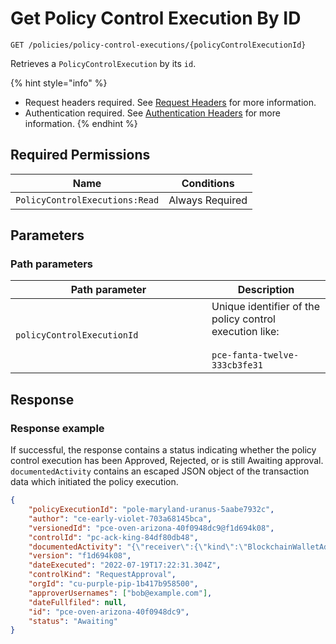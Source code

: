 # Get Policy Control Execution By ID

`GET /policies/policy-control-executions/{policyControlExecutionId}`

Retrieves a `PolicyControlExecution` by its `id`.

{% hint style="info" %}
* Request headers required. See [Request Headers](../../../../getting-started/request-headers.md) for more information.
* Authentication required. See [Authentication Headers](../../../../getting-started/request-headers.md#authentication-headers) for more information.
{% endhint %}

## Required Permissions

| Name                           | Conditions      |
| ------------------------------ | --------------- |
| `PolicyControlExecutions:Read` | Always Required |

## Parameters <a href="#parameters.1" id="parameters.1"></a>

### Path parameters <a href="#path-parameters" id="path-parameters"></a>

<table><thead><tr><th width="298">Path parameter</th><th>Description</th></tr></thead><tbody><tr><td><code>policyControlExecutionId</code></td><td>Unique identifier of the policy control execution like:<br><br><code>pce-fanta-twelve-333cb3fe31</code></td></tr></tbody></table>

## Response <a href="#response" id="response"></a>

### Response example <a href="#response-example" id="response-example"></a>

If successful, the response contains a status indicating whether the policy control execution has been Approved, Rejected, or is still Awaiting approval. `documentedActivity` contains an escaped JSON object of the transaction data which initiated the policy execution.

```json
{
    "policyExecutionId": "pole-maryland-uranus-5aabe7932c",
    "author": "ce-early-violet-703a68145bca",
    "versionedId": "pce-oven-arizona-40f0948dc9@f1d694k08",
    "controlId": "pc-ack-king-84df80db48",
    "documentedActivity": "{\"receiver\":{\"kind\":\"BlockchainWalletAddress\",\"address\":\"5GZVcXPsJhJtJyQf3qVLw4kYi9KUV2SjNQS6PhyhjgV7\"},\"assetSymbol\":\"SOL\",\"amount\":\"0.1\",\"note\":\"TEST-amount-3-1658251350817\",\"assetAccountId\":\"aa-muppet-crazy-b2fa6ab7a8\",\"initiator\":{\"kind\":\"Employee\",\"orgId\":\"cu-purple-pip-1b417b958500\",\"employeeId\":\"ce-early-violet-703a68145bca\"},\"status\":\"Initiated\",\"dateCreated\":\"2022-07-19T17:22:30.962Z\",\"orgId\":\"cu-purple-pip-1b417b958500\",\"receiverAddress\":\"5GZVcXPsJhJtJyQf3qVLw4kYi9KUV2SjNQS6PhyhjgV7\",\"id\":\"pa-black-island-56a129c84f\"}",
    "version": "f1d694k08",
    "dateExecuted": "2022-07-19T17:22:31.304Z",
    "controlKind": "RequestApproval",
    "orgId": "cu-purple-pip-1b417b958500",
    "approverUsernames": ["bob@example.com"],
    "dateFullfiled": null,
    "id": "pce-oven-arizona-40f0948dc9",
    "status": "Awaiting"
}


```
